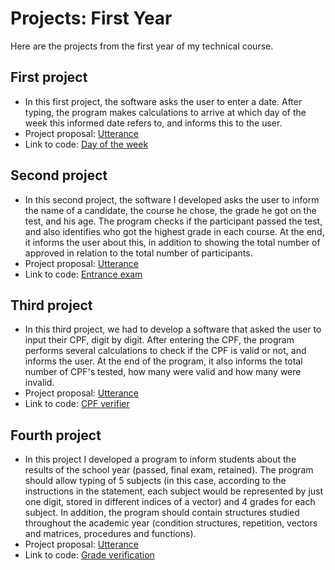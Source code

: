 # Projects: First Year
Here are the projects from the first year of my technical course.

## First project
- In this first project, the software asks the user to enter a date. After typing, the program makes calculations to arrive at which day of the week this informed date refers to, and informs this to the user.
- Project proposal: [Utterance](https://github.com/shioheii/projects-1st-year/blob/main/Projects/Enunciados/Enunciado%20Projeto%201.pdf)
- Link to code: [Day of the week](https://github.com/shioheii/projects-1st-year/blob/main/Projects/Day%20of%20the%20week.cpp)

## Second project
- In this second project, the software I developed asks the user to inform the name of a candidate, the course he chose, the grade he got on the test, and his age. The program checks if the participant passed the test, and also identifies who got the highest grade in each course. At the end, it informs the user about this, in addition to showing the total number of approved in relation to the total number of participants.
- Project proposal: [Utterance](https://github.com/shioheii/projects-1st-year/blob/main/Projects/Enunciados/Enunciado%20Projeto%202.pdf)
- Link to code: [Entrance exam](https://github.com/shioheii/projects-1st-year/blob/main/Projects/Entrance%20exam.cpp)

## Third project
- In this third project, we had to develop a software that asked the user to input their CPF, digit by digit. After entering the CPF, the program performs several calculations to check if the CPF is valid or not, and informs the user. At the end of the program, it also informs the total number of CPF's tested, how many were valid and how many were invalid.
- Project proposal: [Utterance](https://github.com/shioheii/projects-1st-year/blob/main/Projects/Enunciados/Enunciado%20Projeto%203.pdf)
- Link to code: [CPF verifier](https://github.com/shioheii/projects-1st-year/blob/main/Projects/CPF%20Verifier.cpp)

## Fourth project
- In this project I developed a program to inform students about the results of the school year (passed, final exam, retained). The program should allow typing of 5 subjects (in this case, according to the instructions in the statement, each subject would be represented by just one digit, stored in different indices of a vector) and 4 grades for each subject. In addition, the program should contain structures studied throughout the academic year (condition structures, repetition, vectors and matrices, procedures and functions).
- Project proposal: [Utterance](https://github.com/shioheii/projects-1st-year/blob/main/Projects/Enunciados/Enunciado%20Projeto%204.pdf)
- Link to code: [Grade verification](https://github.com/shioheii/projects-1st-year/blob/main/Projects/Grade%20verification.cpp)
